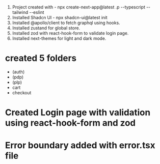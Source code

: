 1. Project created with - npx create-next-app@latest .p --typescript --tailwind --eslint
2. Installed Shadcn UI - npx shadcn-ui@latest init
3. Installed @apollo/client to fetch graphql using hooks.
4. Installed zustand for global store.
5. Installed zod with react-hook-form to validate login page.
6. Installed next-themes for light and dark mode.

# created 5 folders

- (auth)
- (pdp)
- (plp)
- cart
- checkout

# Created Login page with validation using react-hook-form and zod

# Error boundary added with error.tsx file
